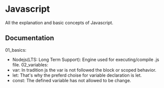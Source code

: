 # Javascript

All the explanation and basic concepts of Javascript. 

## Documentation

01_basics:
- Nodejs(LTS: Long Term Support): Engine used for executing/compile .js file.
02_variables:
- var: In tradition js the var is not followed the block or scoped behavior.
- let: That's why the preferd choise for variable declaration is let.
- const: The defined variable has not allowed to be change.